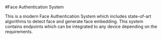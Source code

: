 #Face Authentication System

This is a modern Face Authentication System which includes state-of-art algorithms to detect face and generate face embedding. This system contains endpoints which can be integrated to any device depending on the requirements.
